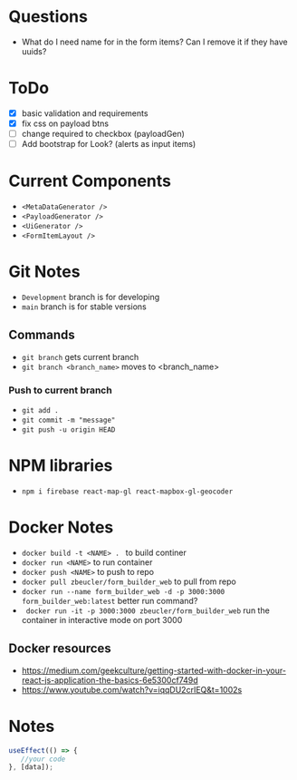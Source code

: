 # Questions
- What do I need name for in the form items? Can I remove it if they have uuids?

# ToDo
- [X] basic validation and requirements
- [X] fix css on payload btns
- [ ] change required to checkbox (payloadGen)
- [ ] Add bootstrap for Look? (alerts as input items)

# Current Components
- `<MetaDataGenerator />`
- `<PayloadGenerator />`
- `<UiGenerator />`
- `<FormItemLayout />`

# Git Notes
- `Development` branch is for developing
- `main` branch is for stable versions
## Commands
- `git branch` gets current branch
- `git branch <branch_name>` moves to <branch_name>
### Push to current branch
- `git add .`
- `git commit -m "message"`
- `git push -u origin HEAD`

# NPM libraries
- `npm i firebase react-map-gl react-mapbox-gl-geocoder`

# Docker Notes
- `docker build -t <NAME> . ` to build continer
- `docker run <NAME>` to run container
- `docker push <NAME>` to push to repo
- `docker pull zbeucler/form_builder_web` to pull from repo
- `docker run --name form_builder_web -d -p 3000:3000 form_builder_web:latest` better run command?
- ` docker run -it -p 3000:3000 zbeucler/form_builder_web` run the container in interactive mode on port 3000
## Docker resources
- https://medium.com/geekculture/getting-started-with-docker-in-your-react-js-application-the-basics-6e5300cf749d
- https://www.youtube.com/watch?v=iqqDU2crIEQ&t=1002s

# Notes
```javascript
useEffect(() => {
   //your code
}, [data]);
```